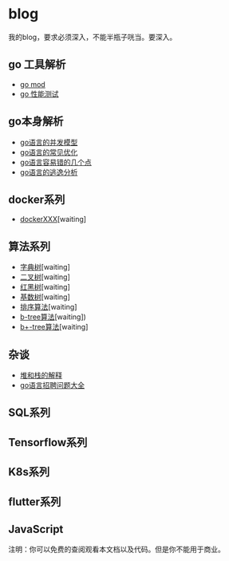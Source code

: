 # blog
我的blog，要求必须深入，不能半瓶子咣当。要深入。

## go 工具解析
- [go mod](https://github.com/googege/blog/tree/master/go/tool/goMod/README.md)
- [go 性能测试](https://github.com/googege/blog/tree/master/go/tool/performance-testing/README.md)
## go本身解析
- [go语言的并发模型](https://github.com/googege/blog/tree/master/go/go/concurrency/README.md)
- [go语言的常见优化](https://github.com/googege/blog/tree/master/go/go/optimization/README.md)
- [go语言容易错的几个点](https://github.com/googege/blog/tree/master/go/go/important/README.md)
- [go语言的逃逸分析](https://github.com/googege/blog/tree/master/go/go/escape-analysis/README.md)
## docker系列
- [dockerXXX](https://github.com/googege/blog/tree/master/docker/XXX/README.md)[waiting]
## 算法系列
- [字典树](https://github.com/googege/blog/tree/master/algorithm/trie-tree/README.md)[waiting]
- [二叉树](https://github.com/googege/blog/tree/master/algorithm/binary-tree/README.md)[waiting]
- [红黑树](https://github.com/googege/blog/tree/master/algorithm/red-black-tree/README.md)[waiting]
- [基数树](https://github.com/googege/blog/tree/master/algorithm/radix-tree/README.md)[waiting]
- [排序算法](https://github.com/googege/blog/tree/master/algorithm/sequence/README.md)[waiting]
- [b-tree算法](https://github.com/googege/blog/tree/master/algorithm/b-tree/README.md)[waiting])
- [b+-tree算法](https://github.com/googege/blog/tree/master/algorithm/b+-tree/README.md)[waiting]
## 杂谈
- [堆和栈的解释](https://github.com/googege/blog/tree/master/mixtalk/heap-stack/README.md)
- [go语言招聘问题大全](https://github.com/googege/blog/tree/master/mixtalk/go-application-question/README.md)
## SQL系列
## Tensorflow系列
## K8s系列
## flutter系列
## JavaScript
注明：你可以免费的查阅观看本文档以及代码。但是你不能用于商业。
